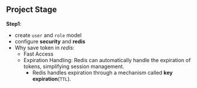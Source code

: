 ## Project Stage
**Step1**:
 - create `user` and `role` model
 - configure **security** and **redis**
 - Why save token in _redis_:
   - Fast Access
   - Expiration Handling: Redis can automatically handle the expiration of tokens, simplifying session management.
     - Redis handles expiration through a mechanism called **key expiration**(`TTL`).
